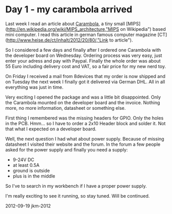 # Day 1 - my carambola arrived
Last week I read an article about [Carambola](http://www.8devices.com/product/3/carambola, "Carambola"), a tiny small [MIPS](http://en.wikipedia.org/wiki/MIPS_architecture,"MIPS on Wikipedia") based mini computer. I read this article in german famous computer magazine [CT](http://www.heise.de/ct/inhalt/2012/20/80/,"Link to article").

So I considered a few days and finally after I ordered one Carambola with the developer board on Wednesday. Ordering process was very easy, just enter your adress and pay with Paypal. Finally the whole order was about 55 Euro including delivery cost and VAT, so a fair price for my new nerd toy. 

On Friday I received a mail from 8devices that my order is now shipped and on Tuesday the next week I finally got it delivered via German DHL. All in all everything was just in time.

Very exciting I opened the package and was a little bit disappointed. Only the Carambola mounted on the developer board and the invoice. Nothing more, no more information, datasheet or something else. 

First thing I remembered was the missing headers for GPIO. Only the holes in the PCB. Hmm... so I have to order a 2x10 Header block and solder it. Not that what I expected on a developer board. 

Well, the next question I had what about power supply. Because of missing datasheet I visited their website and the forum. In the forum a few people asked for the power supply and finally you need a supply:
+ 9-24V DC
+ at least 0.5A
+ ground is outside
+ plus is in the middle

So I've to search in my workbench if I have a proper power supply. 

I'm really exciting to see it running, so stay tuned. Will be continued.

2012-09-19 jkm-2012
